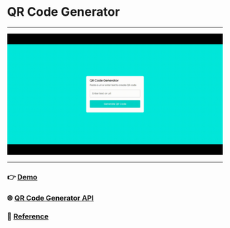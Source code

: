 # QR Code Generator

---

![](demo/demo.gif)

---

### 👉 [Demo](https://jackworld99.github.io/QR-Code-Generator/index.html "Show index.html")

### 🌐 [QR Code Generator API](https://goqr.me/api/ "API documentation")

### 🚩 [Reference](https://youtu.be/pv5K28zVepE "Reference")
